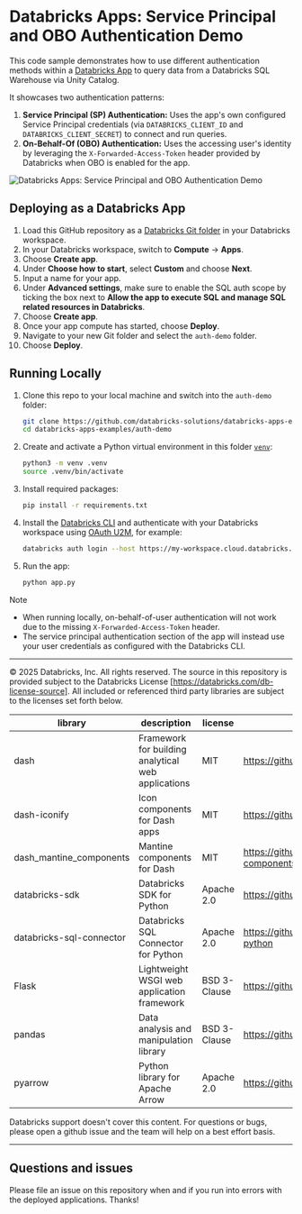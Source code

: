 # Databricks Apps: Service Principal and OBO Authentication Demo

This code sample demonstrates how to use different authentication methods within a [Databricks App](https://docs.databricks.com/en/dev-tools/databricks-apps/index.html) to query data from a Databricks SQL Warehouse via Unity Catalog.

It showcases two authentication patterns:

1.  **Service Principal (SP) Authentication:** Uses the app's own configured Service Principal credentials (via `DATABRICKS_CLIENT_ID` and `DATABRICKS_CLIENT_SECRET`) to connect and run queries.
2.  **On-Behalf-Of (OBO) Authentication:** Uses the accessing user's identity by leveraging the `X-Forwarded-Access-Token` header provided by Databricks when OBO is enabled for the app.

![Databricks Apps: Service Principal and OBO Authentication Demo](assets/screenshot.png "Databricks Apps: Service Principal and OBO Authentication Demo")

## Deploying as a Databricks App

1. Load this GitHub repository as a [Databricks Git folder](https://docs.databricks.com/en/repos/index.html) in your Databricks workspace.
1. In your Databricks workspace, switch to **Compute** -> **Apps**.
1. Choose **Create app**.
1. Under **Choose how to start**, select **Custom** and choose **Next**.
1. Input a name for your app.
1. Under **Advanced settings**, make sure to enable the SQL auth scope by ticking the box next to **Allow the app to execute SQL and manage SQL related resources in Databricks**.
1. Choose **Create app**.
1. Once your app compute has started, choose **Deploy**.
1. Navigate to your new Git folder and select the `auth-demo` folder.
1. Choose **Deploy**.

## Running Locally

1. Clone this repo to your local machine and switch into the `auth-demo` folder:
   ```bash
   git clone https://github.com/databricks-solutions/databricks-apps-examples.git
   cd databricks-apps-examples/auth-demo
   ```
1. Create and activate a Python virtual environment in this folder [`venv`](https://docs.python.org/3/library/venv.html):
   ```bash
   python3 -m venv .venv
   source .venv/bin/activate
   ```
1. Install required packages:
   ```bash
   pip install -r requirements.txt
   ```
1. Install the [Databricks CLI](https://docs.databricks.com/en/dev-tools/cli/index.html) and authenticate with your Databricks workspace using [OAuth U2M](https://docs.databricks.com/en/dev-tools/auth/oauth-u2m.html), for example:
   ```bash
   databricks auth login --host https://my-workspace.cloud.databricks.com/
   ```
1. Run the app:
   ```bash
   python app.py
   ```

> [!NOTE]  
> * When running locally, on-behalf-of-user authentication will not work due to the missing `X-Forwarded-Access-Token` header.
> * The service principal authentication section of the app will instead use your user credentials as configured with the Databricks CLI.

---

&copy; 2025 Databricks, Inc. All rights reserved. The source in this repository is provided subject to the Databricks License [https://databricks.com/db-license-source]. All included or referenced third party libraries are subject to the licenses set forth below.

| library                  | description                                        | license      | source                                              |
| ------------------------ | -------------------------------------------------- | ------------ | --------------------------------------------------- |
| dash                     | Framework for building analytical web applications | MIT          | https://github.com/plotly/dash                      |
| dash-iconify             | Icon components for Dash apps                      | MIT          | https://github.com/snehilvj/dash-iconify            |
| dash_mantine_components  | Mantine components for Dash                        | MIT          | https://github.com/snehilvj/dash-mantine-components |
| databricks-sdk           | Databricks SDK for Python                          | Apache 2.0   | https://github.com/databricks/databricks-sdk-py     |
| databricks-sql-connector | Databricks SQL Connector for Python                | Apache 2.0   | https://github.com/databricks/databricks-sql-python |
| Flask                    | Lightweight WSGI web application framework         | BSD 3-Clause | https://github.com/pallets/flask                    |
| pandas                   | Data analysis and manipulation library             | BSD 3-Clause | https://github.com/pandas-dev/pandas                |
| pyarrow                  | Python library for Apache Arrow                    | Apache 2.0   | https://github.com/apache/arrow/tree/main/python    |

Databricks support doesn't cover this content. For questions or bugs, please open a github issue and the team will help on a best effort basis.

---

## Questions and issues

Please file an issue on this repository when and if you run into errors with the deployed applications. Thanks!
